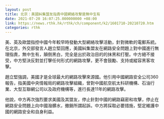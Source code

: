 ```yaml
---
layout: post
title: 北京：美國糾集盟友指責中國網絡攻擊是無中生有
date: 2021-07-20 16:07:25.000000000 +08:00
link: https://news.rthk.hk/rthk/ch/component/k2/1601710-20210720.htm
categories: rthk
---
```


美、英及歐盟指控中國今年較早時發動大型網絡攻擊活動，針對微軟的電郵系統。在北京，外交部發言人趙立堅回應，美國糾集盟友在網路安全問題上對中國進行無理指責，無中生有，顛倒黑白，完全是出於政治目的的抹黑和打壓。中方絕不接受，中方堅決反對並打擊任何形式的網路攻擊，更不會鼓勵、支持或縱容黑客攻擊。

趙立堅強調，美國才是全球最大的網路攻擊來源國。他引用中國網路安全公司360報告，指美國中央情報局的網路攻擊組織，曾對中國航空航太科研機構、石油行業、大型互聯網公司以及政府機構等，進行長達11年的網路攻擊。

他說，中方再次強烈要求美國及其盟友，停止針對中國的網路竊密和攻擊，停止在網路安全問題上向中國潑髒水，撤銷所謂起訴。中方將採取必要措施，堅定維護中國的網路安全和自身利益。
